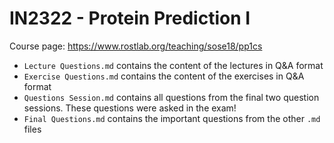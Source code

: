 # IN2322 - Protein Prediction I

Course page: https://www.rostlab.org/teaching/sose18/pp1cs

- `Lecture Questions.md` contains the content of the lectures in Q&A format
- `Exercise Questions.md` contains the content of the exercises in Q&A format
- `Questions Session.md` contains all questions from the final two question sessions. These questions were asked in the exam!
- `Final Questions.md` contains the important questions from the other `.md` files
